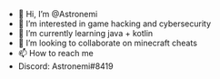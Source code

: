 - 👋 Hi, I’m @Astronemi
- 👀 I’m interested in game hacking and cybersecurity
- 🌱 I’m currently learning java + kotlin
- 💞️ I’m looking to collaborate on minecraft cheats
- 📫 How to reach me 
- Discord: Astronemi#8419

<!---
Astronemi/Astronemi is a ✨ special ✨ repository because its `README.md` (this file) appears on your GitHub profile.
You can click the Preview link to take a look at your changes.
--->
